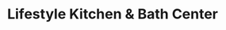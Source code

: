 ---
title: "Lifestyle Kitchen & Bath Center"
url: /parker/lifestyle-kitchen-und-bath-center/
shop: Küchen
---
